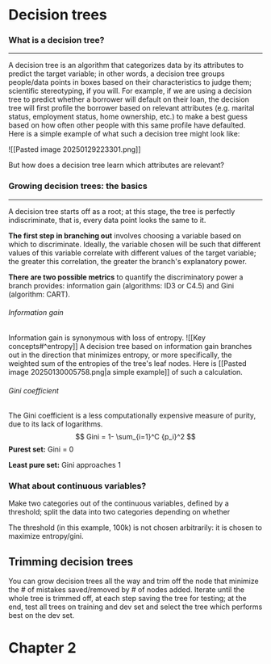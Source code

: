 # Decision trees
### What is a decision tree?
---
A decision tree is an algorithm that categorizes data by its attributes to predict the target variable; in other words, a decision tree groups people/data points in boxes based on their characteristics to judge them; scientific stereotyping, if you will. For example, if we are using a decision tree to predict whether a borrower will default on their loan, the decision tree will first profile the borrower based on relevant attributes (e.g. marital status, employment status, home ownership, etc.) to make a best guess based on how often other people with this same profile have defaulted. Here is a simple example of what such a decision tree might look like:

![[Pasted image 20250129223301.png]]

But how does a decision tree learn which attributes are relevant?
### Growing decision trees: the basics
---
A decision tree starts off as a root; at this stage, the tree is perfectly indiscriminate, that is, every data point looks the same to it.

**The first step in branching out** involves choosing a variable based on which to discriminate. Ideally, the variable chosen will be such that different values of this variable correlate with different values of the target variable; the greater this correlation, the greater the branch's explanatory power. 

**There are two possible metrics** to quantify the discriminatory power a branch provides: information gain (algorithms: ID3 or C4.5) and Gini (algorithm: CART).
###### Information gain
Information gain is synonymous with loss of entropy.
![[Key concepts#^entropy]]
A decision tree based on information gain branches out in the direction that minimizes entropy, or more specifically, the weighted sum of the entropies of the tree's leaf nodes. Here is [[Pasted image 20250130005758.png|a simple example]] of such a calculation.

###### Gini coefficient
The Gini coefficient is a less computationally expensive measure of purity, due to its lack of logarithms.
$$
Gini = 1- \sum_{i=1}^C {p_i}^2
$$
**Purest set:** Gini = 0

**Least pure set:** Gini approaches 1




### What about continuous variables? 

Make two categories out of the continuous variables, defined by a threshold; split the data into two categories depending on whether 

The threshold (in this example, 100k) is not chosen arbitrarily: it is chosen to maximize entropy/gini.

  

  

## Trimming decision trees

You can grow decision trees all the way and trim off the node that minimize the # of mistakes saved/removed by # of nodes added. Iterate until the whole tree is trimmed off, at each step saving the tree for testing; at the end, test all trees on training and dev set and select the tree which performs best on the dev set.


# Chapter 2

